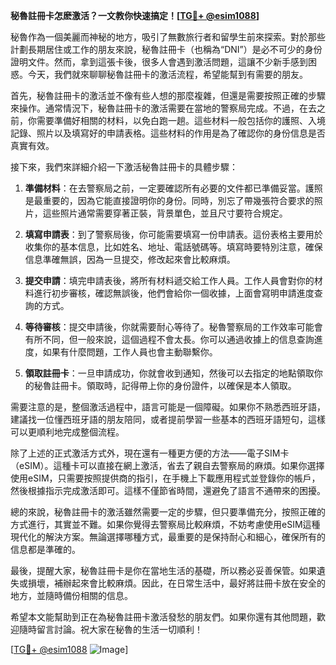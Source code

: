 **秘魯註冊卡怎麽激活？一文教你快速搞定！[[TG💪+ @esim1088](https://t.me/s/esim1088)]**

秘魯作為一個美麗而神秘的地方，吸引了無數旅行者和留學生前來探索。對於那些計劃長期居住或工作的朋友來說，秘魯註冊卡（也稱為“DNI”）是必不可少的身份證明文件。然而，拿到這張卡後，很多人會遇到激活問題，這讓不少新手感到困惑。今天，我們就來聊聊秘魯註冊卡的激活流程，希望能幫到有需要的朋友。

首先，秘魯註冊卡的激活並不像有些人想的那麼複雜，但還是需要按照正確的步驟來操作。通常情況下，秘魯註冊卡的激活需要在當地的警察局完成。不過，在去之前，你需要準備好相關的材料，以免白跑一趟。這些材料一般包括你的護照、入境記錄、照片以及填寫好的申請表格。這些材料的作用是為了確認你的身份信息是否真實有效。

接下來，我們來詳細介紹一下激活秘魯註冊卡的具體步驟：

1. **準備材料**：在去警察局之前，一定要確認所有必要的文件都已準備妥當。護照是最重要的，因為它能直接證明你的身份。同時，別忘了帶幾張符合要求的照片，這些照片通常需要穿著正裝，背景單色，並且尺寸要符合規定。

2. **填寫申請表**：到了警察局後，你可能需要填寫一份申請表。這份表格主要用於收集你的基本信息，比如姓名、地址、電話號碼等。填寫時要特別注意，確保信息準確無誤，因為一旦提交，修改起來會比較麻煩。

3. **提交申請**：填完申請表後，將所有材料遞交給工作人員。工作人員會對你的材料進行初步審核，確認無誤後，他們會給你一個收據，上面會寫明申請進度查詢的方式。

4. **等待審核**：提交申請後，你就需要耐心等待了。秘魯警察局的工作效率可能會有所不同，但一般來說，這個過程不會太長。你可以通過收據上的信息查詢進度，如果有什麼問題，工作人員也會主動聯繫你。

5. **領取註冊卡**：一旦申請成功，你就會收到通知，然後可以去指定的地點領取你的秘魯註冊卡。領取時，記得帶上你的身份證件，以確保是本人領取。

需要注意的是，整個激活過程中，語言可能是一個障礙。如果你不熟悉西班牙語，建議找一位懂西班牙語的朋友陪同，或者提前學習一些基本的西班牙語短句，這樣可以更順利地完成整個流程。

除了上述的正式激活方式外，現在還有一種更方便的方法——電子SIM卡（eSIM）。這種卡可以直接在網上激活，省去了親自去警察局的麻煩。如果你選擇使用eSIM，只需要按照提供商的指引，在手機上下載應用程式並登錄你的帳戶，然後根據指示完成激活即可。這樣不僅節省時間，還避免了語言不通帶來的困擾。

總的來說，秘魯註冊卡的激活雖然需要一定的步驟，但只要準備充分，按照正確的方式進行，其實並不難。如果你覺得去警察局比較麻煩，不妨考慮使用eSIM這種現代化的解決方案。無論選擇哪種方式，最重要的是保持耐心和細心，確保所有的信息都是準確的。

最後，提醒大家，秘魯註冊卡是你在當地生活的基礎，所以務必妥善保管。如果遺失或損壞，補辦起來會比較麻煩。因此，在日常生活中，最好將註冊卡放在安全的地方，並隨時備份相關的信息。

希望本文能幫助到正在為秘魯註冊卡激活發愁的朋友們。如果你還有其他問題，歡迎隨時留言討論。祝大家在秘魯的生活一切順利！

[[TG💪+ @esim1088](https://t.me/s/esim1088) ![Image](https://i.postimg.cc/4NQfJmqS/Snipaste-2025-05-13-00-14-12.png)]